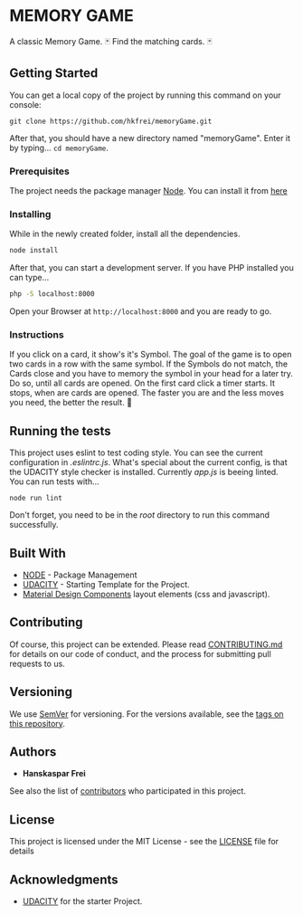 # MEMORY GAME

A classic Memory Game. 🃏 Find the matching cards. 🃏

## Getting Started

You can get a local copy of the project by running this command on your console:
```
git clone https://github.com/hkfrei/memoryGame.git
```
After that, you should have a new directory named "memoryGame". Enter it by typing...
`cd memoryGame`.


### Prerequisites

The project needs the package manager [Node](https://nodejs.org/en/). You can install it from [here](https://nodejs.org/en/)


### Installing

While in the newly created folder, install all the dependencies.
```zsh
node install
```

After that, you can start a development server. If you have PHP installed you can type...
```zsh
php -S localhost:8000
```
Open your Browser at `http://localhost:8000` and you are ready to go.

### Instructions
If you click on a card, it show's it's Symbol. The goal of the game is to open two cards in a row with the same symbol. If the Symbols do not match, the Cards close and you have to memory the symbol in your head for a later try. Do so, until all cards are opened. On the first card click a timer starts. It stops, when are cards are opened. The faster you are and the less moves you need, the better the result. 🥇


## Running the tests

This project uses eslint to test coding style. You can see the current configuration in *.eslintrc.js*.
What's special about the current config, is that the UDACITY style checker is installed. Currently *app.js* is beeing linted.
You can run tests with...

```
node run lint
```
Don't forget, you need to be in the *root* directory to run this command successfully.

## Built With

* [NODE](https://nodejs.org/en/) - Package Management
* [UDACITY](https://github.com/udacity/fend-project-memory-game) - Starting Template for the Project.
* [Material Design Components](https://github.com/material-components/material-components-web) layout elements (css and javascript).

## Contributing

Of course, this project can be extended.
Please read [CONTRIBUTING.md](https://gist.github.com/PurpleBooth/b24679402957c63ec426) for details on our code of conduct, and the process for submitting pull requests to us.

## Versioning

We use [SemVer](http://semver.org/) for versioning. For the versions available, see the [tags on this repository](https://github.com/hkfrei/memoryGame/tags).

## Authors

* **Hanskaspar Frei**

See also the list of [contributors](https://github.com/hkfrei/memoryGame/contributors) who participated in this project.

## License

This project is licensed under the MIT License - see the [LICENSE](LICENSE) file for details

## Acknowledgments
* [UDACITY](https://www.udacity.com) for the starter Project.
